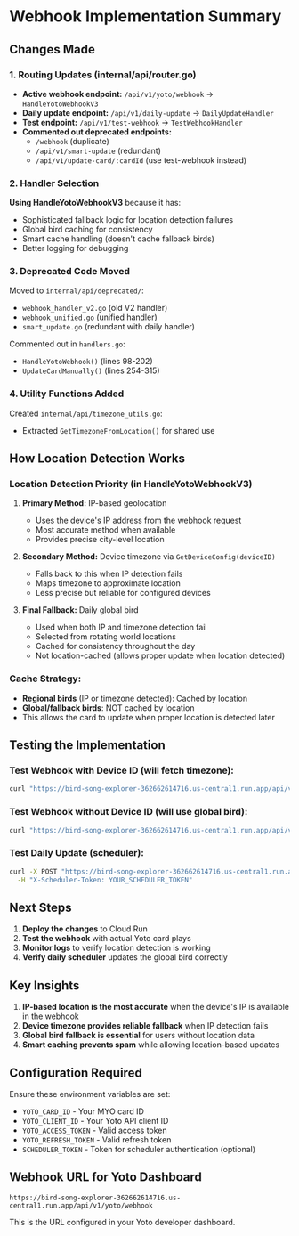 # Webhook Implementation Summary

## Changes Made

### 1. Routing Updates (internal/api/router.go)
- **Active webhook endpoint:** `/api/v1/yoto/webhook` → `HandleYotoWebhookV3`
- **Daily update endpoint:** `/api/v1/daily-update` → `DailyUpdateHandler`
- **Test endpoint:** `/api/v1/test-webhook` → `TestWebhookHandler`
- **Commented out deprecated endpoints:**
  - `/webhook` (duplicate)
  - `/api/v1/smart-update` (redundant)
  - `/api/v1/update-card/:cardId` (use test-webhook instead)

### 2. Handler Selection
**Using HandleYotoWebhookV3** because it has:
- Sophisticated fallback logic for location detection failures
- Global bird caching for consistency
- Smart cache handling (doesn't cache fallback birds)
- Better logging for debugging

### 3. Deprecated Code Moved
Moved to `internal/api/deprecated/`:
- `webhook_handler_v2.go` (old V2 handler)
- `webhook_unified.go` (unified handler)
- `smart_update.go` (redundant with daily handler)

Commented out in `handlers.go`:
- `HandleYotoWebhook()` (lines 98-202)
- `UpdateCardManually()` (lines 254-315)

### 4. Utility Functions Added
Created `internal/api/timezone_utils.go`:
- Extracted `GetTimezoneFromLocation()` for shared use

## How Location Detection Works

### Location Detection Priority (in HandleYotoWebhookV3)

1. **Primary Method:** IP-based geolocation
   - Uses the device's IP address from the webhook request
   - Most accurate method when available
   - Provides precise city-level location

2. **Secondary Method:** Device timezone via `GetDeviceConfig(deviceID)`
   - Falls back to this when IP detection fails
   - Maps timezone to approximate location
   - Less precise but reliable for configured devices

3. **Final Fallback:** Daily global bird
   - Used when both IP and timezone detection fail
   - Selected from rotating world locations
   - Cached for consistency throughout the day
   - Not location-cached (allows proper update when location detected)

### Cache Strategy:
- **Regional birds** (IP or timezone detected): Cached by location
- **Global/fallback birds**: NOT cached by location
- This allows the card to update when proper location is detected later

## Testing the Implementation

### Test Webhook with Device ID (will fetch timezone):
```bash
curl "https://bird-song-explorer-362662614716.us-central1.run.app/api/v1/test-webhook?deviceId=YOUR_DEVICE_ID"
```

### Test Webhook without Device ID (will use global bird):
```bash
curl "https://bird-song-explorer-362662614716.us-central1.run.app/api/v1/test-webhook"
```

### Test Daily Update (scheduler):
```bash
curl -X POST "https://bird-song-explorer-362662614716.us-central1.run.app/api/v1/daily-update" \
  -H "X-Scheduler-Token: YOUR_SCHEDULER_TOKEN"
```

## Next Steps

1. **Deploy the changes** to Cloud Run
2. **Test the webhook** with actual Yoto card plays
3. **Monitor logs** to verify location detection is working
4. **Verify daily scheduler** updates the global bird correctly

## Key Insights

1. **IP-based location is the most accurate** when the device's IP is available in the webhook
2. **Device timezone provides reliable fallback** when IP detection fails
3. **Global bird fallback is essential** for users without location data
4. **Smart caching prevents spam** while allowing location-based updates

## Configuration Required

Ensure these environment variables are set:
- `YOTO_CARD_ID` - Your MYO card ID
- `YOTO_CLIENT_ID` - Your Yoto API client ID
- `YOTO_ACCESS_TOKEN` - Valid access token
- `YOTO_REFRESH_TOKEN` - Valid refresh token
- `SCHEDULER_TOKEN` - Token for scheduler authentication (optional)

## Webhook URL for Yoto Dashboard
```
https://bird-song-explorer-362662614716.us-central1.run.app/api/v1/yoto/webhook
```

This is the URL configured in your Yoto developer dashboard.
